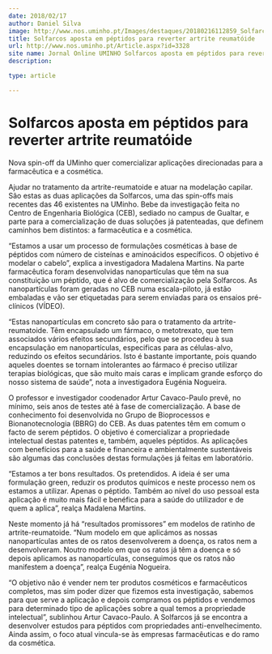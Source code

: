 ```yaml
---
date: 2018/02/17
author: Daniel Silva
image: http://www.nos.uminho.pt/Images/destaques/20180216112859_Solfarcos2a.jpg
title: Solfarcos aposta em péptidos para reverter artrite reumatóide
url: http://www.nos.uminho.pt/Article.aspx?id=3328
site name: Jornal Online UMINHO Solfarcos aposta em péptidos para reverter artrite reumatóide
description: 

type: article

---
```

# Solfarcos aposta em péptidos para reverter artrite reumatóide




Nova spin-off da UMinho quer comercializar aplicações direcionadas para a farmacêutica e a cosmética.



Ajudar no tratamento da artrite-reumatoide e atuar na modelação capilar. São estas as duas aplicações da Solfarcos, uma das spin-offs mais recentes das 46 existentes na UMinho. Bebe da investigação feita no Centro de Engenharia Biológica (CEB), sediado no campus de Gualtar, e parte para a comercialização de duas soluções já patenteadas, que definem caminhos bem distintos: a farmacêutica e a cosmética.

“Estamos a usar um processo de formulações cosméticas à base de péptidos com número de cisteínas e aminoácidos específicos. O objetivo é modelar o cabelo”, explica a investigadora Madalena Martins. Na parte farmacêutica foram desenvolvidas nanopartículas que têm na sua constituição um péptido, que é alvo de comercialização pela Solfarcos. As nanopartículas foram geradas no CEB numa escala-piloto, já estão embaladas e vão ser etiquetadas para serem enviadas para os ensaios pré-clínicos (VÍDEO).

“Estas nanopartículas em concreto são para o tratamento da artrite-reumatoide. Têm encapsulado um fármaco, o metotrexato, que tem associados vários efeitos secundários, pelo que se procedeu à sua encapsulação em nanopartículas, especificas para as células-alvo, reduzindo os efeitos secundários. Isto é bastante importante, pois quando aqueles doentes se tornam intolerantes ao fármaco é preciso utilizar terapias biológicas, que são muito mais caras e implicam grande esforço do nosso sistema de saúde”, nota a investigadora Eugénia Nogueira.

O professor e investigador coodenador Artur Cavaco-Paulo prevê, no mínimo, seis anos de testes até à fase de comercialização. A base de conhecimento foi desenvolvida no Grupo de Bioprocessos e Bionanotecnologia (BBRG) do CEB. As duas patentes têm em comum o facto de serem péptidos. O objetivo é comercializar a propriedade intelectual destas patentes e, também, aqueles péptidos. As aplicações com benefícios para a saúde e financeira e ambientalmente sustentáveis são algumas das conclusões destas formulações já feitas em laboratório.

“Estamos a ter bons resultados. Os pretendidos. A ideia é ser uma formulação green, reduzir os produtos químicos e neste processo nem os estamos a utilizar. Apenas o péptido. Também ao nível do uso pessoal esta aplicação é muito mais fácil e benéfica para a saúde do utilizador e de quem a aplica”, realça Madalena Martins.


Neste momento já há “resultados promissores” em modelos de ratinho de artrite-reumatoide. “Num modelo em que aplicámos as nossas nanopartículas antes de os ratos desenvolverem a doença, os ratos nem a desenvolveram. Noutro modelo em que os ratos já têm a doença e só depois aplicamos as nanopartículas, conseguimos que os ratos não manifestem a doença”, realça Eugénia Nogueira.

“O objetivo não é vender nem ter produtos cosméticos e farmacêuticos completos, mas sim poder dizer que fizemos esta investigação, sabemos para que serve a aplicação e depois compramos os péptidos e vendemos para determinado tipo de aplicações sobre a qual temos a propriedade intelectual”, sublinhou Artur Cavaco-Paulo. A Solfarcos já se encontra a desenvolver estudos para péptidos com propriedades anti-envelhecimento. Ainda assim, o foco atual vincula-se às empresas farmacêuticas e do ramo da cosmética.
